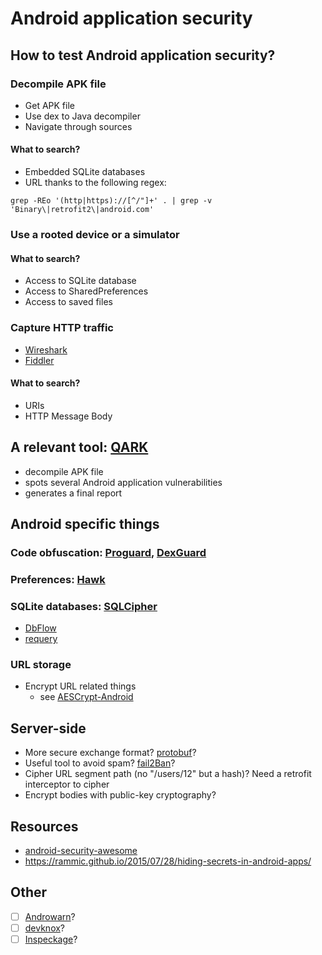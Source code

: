 # Android application security

## How to test Android application security?

### Decompile APK file

* Get APK file
* Use dex to Java decompiler
* Navigate through sources

#### What to search?

* Embedded SQLite databases
* URL thanks to the following regex:

```shell
grep -REo '(http|https)://[^/"]+' . | grep -v 'Binary\|retrofit2\|android.com'
```

### Use a rooted device or a simulator

#### What to search?

* Access to SQLite database
* Access to SharedPreferences
* Access to saved files

### Capture HTTP traffic

* [Wireshark](https://www.wireshark.org/)
* [Fiddler](http://www.telerik.com/fiddler)

#### What to search?

* URIs
* HTTP Message Body

## A relevant tool: [QARK](https://github.com/linkedin/qark)

- decompile APK file
- spots several Android application vulnerabilities
- generates a final report

## Android specific things

### Code obfuscation: [Proguard](https://developer.android.com/studio/build/shrink-code.html), [DexGuard](https://www.guardsquare.com/en/dexguard)

### Preferences: [Hawk](https://github.com/orhanobut/hawk)

### SQLite databases: [SQLCipher](https://github.com/sqlcipher/android-database-sqlcipher)

- [DbFlow](https://github.com/Raizlabs/DBFlow)
- [requery](https://github.com/requery/requery/wiki/Android)

### URL storage

* Encrypt URL related things
    - see [AESCrypt-Android](https://github.com/scottyab/AESCrypt-Android)

## Server-side

- More secure exchange format? [protobuf](https://github.com/google/protobuf)?
- Useful tool to avoid spam? [fail2Ban](http://www.fail2ban.org/wiki/index.php/Main_Page)?
- Cipher URL segment path (no "/users/12" but a hash)? Need a retrofit interceptor to cipher
- Encrypt bodies with public-key cryptography?

## Resources

- [android-security-awesome](https://github.com/ashishb/android-security-awesome)
- <https://rammic.github.io/2015/07/28/hiding-secrets-in-android-apps/>

## Other

- [ ] [Androwarn](https://github.com/maaaaz/androwarn/)?
- [ ] [devknox](https://devknox.io/)?
- [ ] [Inspeckage](https://github.com/ac-pm/Inspeckage)?
